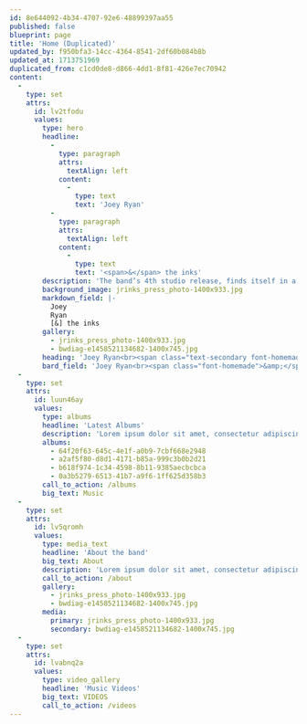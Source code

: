 ```yaml
---
id: 8e644092-4b34-4707-92e6-48899397aa55
published: false
blueprint: page
title: 'Home (Duplicated)'
updated_by: f950bfa3-14cc-4364-8541-2df60b084b8b
updated_at: 1713751969
duplicated_from: c1cd0de8-d866-4dd1-8f81-426e7ec70942
content:
  -
    type: set
    attrs:
      id: lv2tfodu
      values:
        type: hero
        headline:
          -
            type: paragraph
            attrs:
              textAlign: left
            content:
              -
                type: text
                text: 'Joey Ryan'
          -
            type: paragraph
            attrs:
              textAlign: left
            content:
              -
                type: text
                text: '<span>&</span> the inks'
        description: 'The band’s 4th studio release, finds itself in a space where familiar feels new.'
        background_image: jrinks_press_photo-1400x933.jpg
        markdown_field: |-
          Joey
          Ryan
          [&] the inks
        gallery:
          - jrinks_press_photo-1400x933.jpg
          - bwdiag-e1458521134682-1400x745.jpg
        heading: 'Joey Ryan<br><span class="text-secondary font-homemade">&amp;</span> The Inks'
        bard_field: 'Joey Ryan<br><span class="font-homemade">&amp;</span> The Inks'
  -
    type: set
    attrs:
      id: luun46ay
      values:
        type: albums
        headline: 'Latest Albums'
        description: 'Lorem ipsum dolor sit amet, consectetur adipiscing elit neque, ipsum, dui nibh ut risus et tristique non.'
        albums:
          - 64f20f63-645c-4e1f-a0b9-7cbf668e2948
          - a2af5f80-d8d1-4171-b85a-999c3b0b2d21
          - b618f974-1c34-4598-8b11-9385aecbcbca
          - 0a3b5279-6513-41b7-a9f6-1ff625d358b3
        call_to_action: /albums
        big_text: Music
  -
    type: set
    attrs:
      id: lv5qromh
      values:
        type: media_text
        headline: 'About the band'
        big_text: About
        description: 'Lorem ipsum dolor sit amet, consectetur adipiscing elit. Neque, ipsum, dui nibh ut risus et tristique non ultrices. Cras massa eget mauris pharetra diam quis leo, sit. Non non accumsan nunc aliquam cursus faucibus.'
        call_to_action: /about
        gallery:
          - jrinks_press_photo-1400x933.jpg
          - bwdiag-e1458521134682-1400x745.jpg
        media:
          primary: jrinks_press_photo-1400x933.jpg
          secondary: bwdiag-e1458521134682-1400x745.jpg
  -
    type: set
    attrs:
      id: lvabnq2a
      values:
        type: video_gallery
        headline: 'Music Videos'
        big_text: VIDEOS
        call_to_action: /videos
---
```

